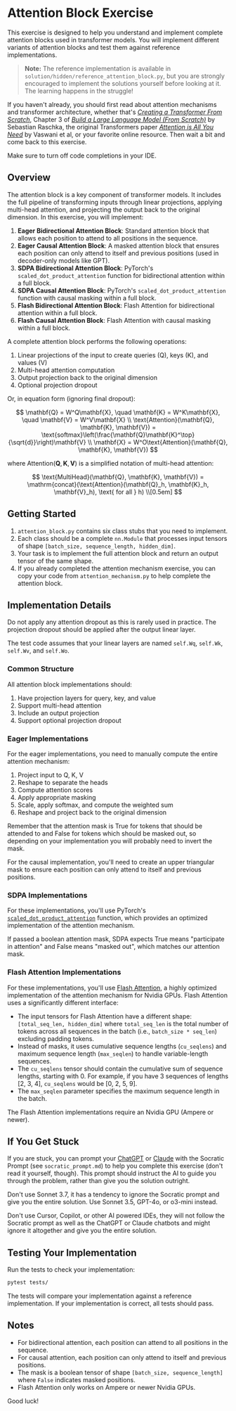 # Attention Block Exercise

This exercise is designed to help you understand and implement complete attention blocks used in transformer models. You will implement different variants of attention blocks and test them against reference implementations.

> **Note:** The reference implementation is available in `solution/hidden/reference_attention_block.py`, but you are strongly encouraged to implement the solutions yourself before looking at it. The learning happens in the struggle!

If you haven't already, you should first read about attention mechanisms and transformer architecture, whether that's [*Creating a Transformer From Scratch*](https://benjaminwarner.dev/2023/07/01/attention-mechanism.html), Chapter 3 of [*Build a Large Language Model (From Scratch)*](https://sebastianraschka.com/books) by Sebastian Raschka, the original Transformers paper [*Attention is All You Need*](https://arxiv.org/abs/1706.03762) by Vaswani et al, or your favorite online resource. Then wait a bit and come back to this exercise.

Make sure to turn off code completions in your IDE.

## Overview

The attention block is a key component of transformer models. It includes the full pipeline of transforming inputs through linear projections, applying multi-head attention, and projecting the output back to the original dimension. In this exercise, you will implement:

1. **Eager Bidirectional Attention Block**: Standard attention block that allows each position to attend to all positions in the sequence.
2. **Eager Causal Attention Block**: A masked attention block that ensures each position can only attend to itself and previous positions (used in decoder-only models like GPT).
3. **SDPA Bidirectional Attention Block**: PyTorch's `scaled_dot_product_attention` function for bidirectional attention within a full block.
4. **SDPA Causal Attention Block**: PyTorch's `scaled_dot_product_attention` function with causal masking within a full block.
5. **Flash Bidirectional Attention Block**: Flash Attention for bidirectional attention within a full block.
6. **Flash Causal Attention Block**: Flash Attention with causal masking within a full block.

A complete attention block performs the following operations:
1. Linear projections of the input to create queries (Q), keys (K), and values (V)
2. Multi-head attention computation
3. Output projection back to the original dimension
4. Optional projection dropout

Or, in equation form (ignoring final dropout):

$$
\mathbf{Q} = W^Q\mathbf{X}, \quad \mathbf{K} = W^K\mathbf{X}, \quad \mathbf{V} = W^V\mathbf{X} \\
\text{Attention}(\mathbf{Q}, \mathbf{K}, \mathbf{V}) = \text{softmax}\left(\frac{\mathbf{Q}\mathbf{K}^\top}{\sqrt{d}}\right)\mathbf{V} \\
\mathbf{X} = W^O\text{Attention}(\mathbf{Q}, \mathbf{K}, \mathbf{V})
$$

where $\text{Attention}(\mathbf{Q}, \mathbf{K}, \mathbf{V})$ is a simplified notation of multi-head attention:

$$
\text{MultiHead}(\mathbf{Q}, \mathbf{K}, \mathbf{V}) = \mathrm{concat}(\text{Attention}(\mathbf{Q}_h, \mathbf{K}_h, \mathbf{V}_h), \text{ for all } h) \\[0.5em]
$$

## Getting Started

1. `attention_block.py` contains six class stubs that you need to implement.
2. Each class should be a complete `nn.Module` that processes input tensors of shape `[batch_size, sequence_length, hidden_dim]`.
3. Your task is to implement the full attention block and return an output tensor of the same shape.
4. If you already completed the attention mechanism exercise, you can copy your code from `attention_mechanism.py` to help complete the attention block.

## Implementation Details

Do not apply any attention dropout as this is rarely used in practice. The projection dropout should be applied after the output linear layer.

The test code assumes that your linear layers are named `self.Wq`, `self.Wk`, `self.Wv`, and `self.Wo`.

### Common Structure

All attention block implementations should:
1. Have projection layers for query, key, and value
2. Support multi-head attention
3. Include an output projection
4. Support optional projection dropout

### Eager Implementations

For the eager implementations, you need to manually compute the entire attention mechanism:
1. Project input to Q, K, V
2. Reshape to separate the heads
3. Compute attention scores
4. Apply appropriate masking
5. Scale, apply softmax, and compute the weighted sum
6. Reshape and project back to the original dimension

Remember that the attention mask is True for tokens that should be attended to and False for tokens which should be masked out, so depending on your implementation you will probably need to invert the mask.

For the causal implementation, you'll need to create an upper triangular mask to ensure each position can only attend to itself and previous positions.

### SDPA Implementations

For these implementations, you'll use PyTorch's [`scaled_dot_product_attention`](https://pytorch.org/docs/stable/generated/torch.nn.functional.scaled_dot_product_attention.html) function, which provides an optimized implementation of the attention mechanism.

If passed a boolean attention mask, SDPA expects True means "participate in attention" and False means "masked out", which matches our attention mask.

### Flash Attention Implementations

For these implementations, you'll use [Flash Attention](https://github.com/Dao-AILab/flash-attention), a highly optimized implementation of the attention mechanism for Nvidia GPUs. Flash Attention uses a significantly different interface:

- The input tensors for Flash Attention have a different shape: `[total_seq_len, hidden_dim]` where `total_seq_len` is the total number of tokens across all sequences in the batch (i.e., `batch_size * seq_len`) excluding padding tokens.
- Instead of masks, it uses cumulative sequence lengths (`cu_seqlens`) and maximum sequence length (`max_seqlen`) to handle variable-length sequences.
- The `cu_seqlens` tensor should contain the cumulative sum of sequence lengths, starting with 0. For example, if you have 3 sequences of lengths [2, 3, 4], `cu_seqlens` would be [0, 2, 5, 9].
- The `max_seqlen` parameter specifies the maximum sequence length in the batch.

The Flash Attention implementations require an Nvidia GPU (Ampere or newer).

## If You Get Stuck

If you are stuck, you can prompt your [ChatGPT](https://chatgpt.com) or [Claude](https://claude.ai) with the Socratic Prompt (see `socratic_prompt.md`) to help you complete this exercise (don't read it yourself, though). This prompt should instruct the AI to guide you through the problem, rather than give you the solution outright.

Don't use Sonnet 3.7, it has a tendency to ignore the Socratic prompt and give you the entire solution. Use Sonnet 3.5, GPT-4o, or o3-mini instead.

Don't use Cursor, Copilot, or other AI powered IDEs, they will not follow the Socratic prompt as well as the ChatGPT or Claude chatbots and might ignore it altogether and give you the entire solution.

## Testing Your Implementation

Run the tests to check your implementation:

```bash
pytest tests/
```

The tests will compare your implementation against a reference implementation. If your implementation is correct, all tests should pass.

## Notes

- For bidirectional attention, each position can attend to all positions in the sequence.
- For causal attention, each position can only attend to itself and previous positions.
- The mask is a boolean tensor of shape `[batch_size, sequence_length]` where `False` indicates masked positions.
- Flash Attention only works on Ampere or newer Nvidia GPUs.

Good luck!